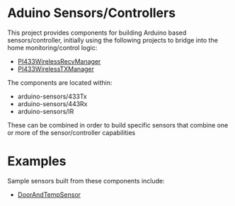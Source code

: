 # Aduino Sensors/Controllers

This project provides components for building Arduino based
sensors/controller, initially using the following projects
to bridge into the home monitoring/control logic:

* [PI433WirelessRecvManager](https://github.com/mhdawson/PI433WirelessRecvManager)
* [PI433WirelessTXManager](https://github.com/mhdawson/PI433WirelessTXManager)

The components are located within:

* arduino-sensors/433Tx
* arduino-sensors/443Rx
* arduino-sensors/IR

These can be combined in order to build specific sensors that combine
one or more of the sensor/controller capabilities

# Examples

Sample sensors built from these components include:

* [DoorAndTempSensor](https://github.com/mhdawson/arduino-sensors/tree/master/DoorAndTempSensor)


